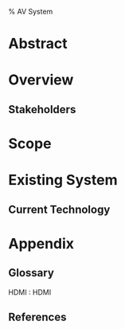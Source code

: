 % AV System

Abstract
===============

Overview
===============


Stakeholders
---------------


Scope
===============

Existing System
===============


Current Technology
------------------


Appendix
===============

Glossary
---------------

HDMI
: HDMI

References
---------------

